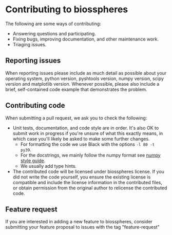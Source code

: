 # Contributing to biosspheres

The following are some ways of contributing:
- Answering questions and participating.
- Fixing bugs, improving documentation, and other maintenance work.
- Triaging issues.

## Reporting issues

When reporting issues please include as much detail as possible about your
operating system, python version, pyshtools version, numpy version, scipy
version and matplotlib version. Whenever possible, please
also include a brief, self-contained code example that demonstrates the problem.

## Contributing code

When submitting a pull request, we ask you to check the following:

- Unit tests, documentation, and code style are in order. It's also OK to submit
work in progress if you're unsure of what this exactly means, in which case
you'll likely be asked to make some further changes.
  - For formatting the code we use Black with the options `-l 80 -t py39`.
  - For the docstrings, we mainly follow the numpy format see
  [numpy style guide](https://numpydoc.readthedocs.io/en/latest/format.html).
  - We usually add type hints.
- The contributed code will be licensed under biosspheres license. If you did
not write the code yourself, you ensure the existing license is compatible
and include the license information in the contributed files, or obtain
permission from the original author to relicense the contributed code.

## Feature request

If you are interested in adding a new feature to biosspheres, consider
submitting your feature proposal to issues with the tag "feature-request"
